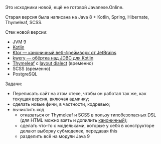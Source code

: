 
Это исходники новой, ещё не готовой Javanese.Online.

Старая версия была написана на
Java 8 + Kotlin, Spring, Hibernate, Thymeleaf, SCSS.

Стек новой версии:
* JVM 9
* [Kotlin](https://github.com/JetBrains/kotlin)
* [Ktor — каноничный веб-фреймворк от JetBrains](https://github.com/kotlin/ktor)
* [kwery — обёртка над JDBC для Kotlin](https://github.com/andrewoma/kwery/)
* [Thymeleaf](https://github.com/thymeleaf/thymeleaf) с
  [layout dialect](https://github.com/ultraq/thymeleaf-layout-dialect) (временно)
* SCSS (временно)
* PostgreSQL

Задачи:
* Переписать сайт на этом стеке, чтобы он работал так же, как текущая версия, включая админку;
* сделать новые фичи, в частности, кодревью;
* вычистить код
  * отказаться от Thymeleaf и SCSS в пользу типобезопасных DSL (для HTML
    можно взять и допилить [каноничный](https://github.com/Kotlin/kotlinx.html));
  * сделать что-то с модельками, которые у себя в конструкторе делают выборку субмоделек, передавая this
  * разделить всё на модули Java 9
